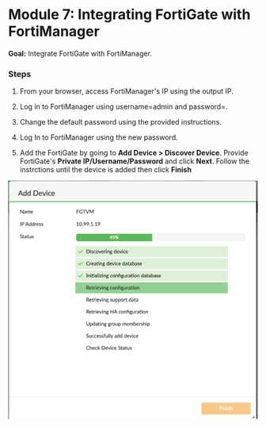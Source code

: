 # Module 7: Integrating FortiGate with FortiManager

**Goal:** Integrate FortiGate with FortiManager.

### Steps

1. From your browser, access FortiManager's IP using the output IP.

2. Log in to FortiManager using username=admin and password=<instance-id>.

3. Change the default password using the provided instructions.

4. Log In to FortiManager using the new password.

5. Add the FortiGate by going to **Add Device > Discover Device**. Provide FortiGate's **Private IP/Username/Password** and click **Next**. Follow the instrctions until the device is added then click **Finish**


![img](../img/fortigate_device_add.png)
